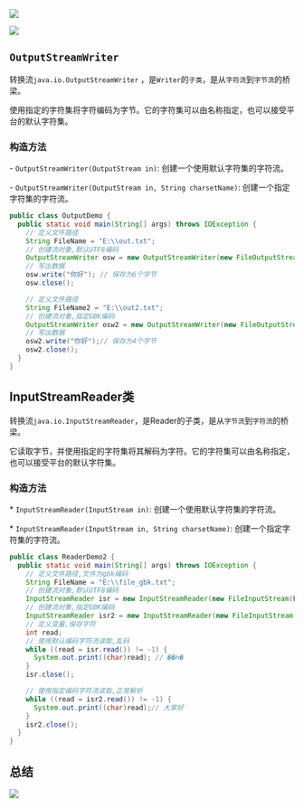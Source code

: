 ![](https://pic.superbed.cn/item/5e21922b2fb38b8c3c3b7620.jpg)

![](https://pic.superbed.cn/item/5e21924a2fb38b8c3c3b7950.jpg)



## `OutputStreamWriter`

转换流`java.io.OutputStreamWriter` ，是`Writer`的`子类`，是从`字符流`到`字节流`的桥梁。

使用指定的字符集将字符编码为字节。它的字符集可以由名称指定，也可以接受平台的默认字符集。 

### 构造方法

\- `OutputStreamWriter(OutputStream in)`: 创建一个使用默认字符集的字符流。 

\- `OutputStreamWriter(OutputStream in, String charsetName)`: 创建一个指定字符集的字符流。

```java
public class OutputDemo {
  public static void main(String[] args) throws IOException {
    // 定义文件路径
    String FileName = "E:\\out.txt";
    // 创建流对象,默认UTF8编码
    OutputStreamWriter osw = new OutputStreamWriter(new FileOutputStream(FileName));
    // 写出数据
    osw.write("你好"); // 保存为6个字节
    osw.close();

    // 定义文件路径
    String FileName2 = "E:\\out2.txt";
    // 创建流对象,指定GBK编码
    OutputStreamWriter osw2 = new OutputStreamWriter(new FileOutputStream(FileName2),"GBK");
    // 写出数据
    osw2.write("你好");// 保存为4个字节
    osw2.close();
  }
}
```

## InputStreamReader类

转换流`java.io.InputStreamReader`，是Reader的子类，是从`字节流`到`字符流`的桥梁。

它读取字节，并使用指定的字符集将其解码为字符。它的字符集可以由名称指定，也可以接受平台的默认字符集。 

### 构造方法

\* `InputStreamReader(InputStream in)`: 创建一个使用默认字符集的字符流。 

\* `InputStreamReader(InputStream in, String charsetName)`: 创建一个指定字符集的字符流。

```java
public class ReaderDemo2 {
  public static void main(String[] args) throws IOException {
    // 定义文件路径,文件为gbk编码
    String FileName = "E:\\file_gbk.txt";
    // 创建流对象,默认UTF8编码
    InputStreamReader isr = new InputStreamReader(new FileInputStream(FileName));
    // 创建流对象,指定GBK编码
    InputStreamReader isr2 = new InputStreamReader(new FileInputStream(FileName) , "GBK");
    // 定义变量,保存字符
    int read;
    // 使用默认编码字符流读取,乱码
    while ((read = isr.read()) != -1) {
      System.out.print((char)read); // ��Һ�
    }
    isr.close();

    // 使用指定编码字符流读取,正常解析
    while ((read = isr2.read()) != -1) {
      System.out.print((char)read);// 大家好
    }
    isr2.close();
  }
}
```



## 总结

![](https://pic.superbed.cn/item/5e0d43eb76085c3289557e70.jpg)



 





















































